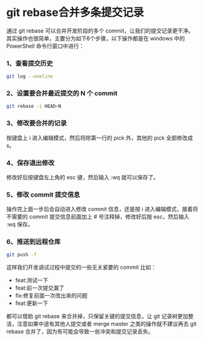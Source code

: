 # git rebase合并多条提交记录

通过 git rebase 可以合并开发阶段的多个 commit，让我们的提交记录更干净。其实操作也很简单，主要分为如下6个步骤，以下操作都是在 windows 中的 PowerShell 命令行窗口中进行：

### 1、查看提交历史
```bash
git log --oneline
```

### 2、设置要合并最近提交的 N 个 commit
```bash
git rebase -i HEAD~N
```

### 3、修改要合并的记录
按键盘上 i 进入编辑模式，然后将除第一行的 pick 外，其他的 pick 全部修改成 s。

### 4、保存退出修改
修改好后按键盘左上角的 esc 键，然后输入 :wq 就可以保存了。

### 5、修改 commit 提交信息
操作完上面一步后会自动进入修改 commit 信息，还是按 i 进入编辑模式，接着将不需要的 commit 提交信息前面加上 # 号注释掉，修改好后按 esc，然后输入 :wq 保存。

### 6、推送到远程仓库
```bash
git push -f
```

这样我们开发调试过程中提交的一些无关紧要的 commit 比如：

* feat:测试一下
* feat:前一次提交漏了
* fix:修复前面一次改出来的问题
* feat:更新一下

都可以借助 git rebase 来合并掉，只保留关键的提交信息，让 git 记录树更加整洁，注意如果中途有其他人提交或者 merge master 之类的操作就不建议再去 git rebase 合并了，因为有可能会导致一些冲突和提交记录丢失。